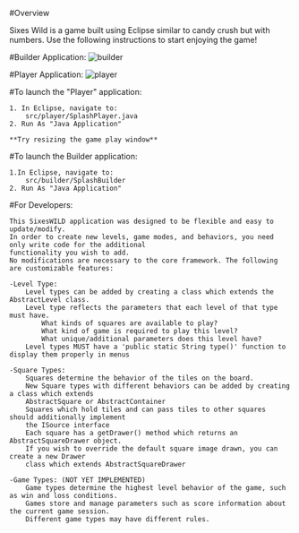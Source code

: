 #Overview

Sixes Wild is a game built using Eclipse similar to candy crush but with numbers. Use the following instructions to start enjoying the game!

#Builder Application:
![builder](https://cloud.githubusercontent.com/assets/15883609/21215395/f5473650-c26e-11e6-9d69-e2b5d7fcfd29.PNG)

#Player Application:
![player](https://cloud.githubusercontent.com/assets/15883609/21215399/f732f882-c26e-11e6-9a11-c912d42755b2.PNG)

#To launch the "Player" application:
	
	1. In Eclipse, navigate to:
		src/player/SplashPlayer.java
	2. Run As "Java Application"
	
	**Try resizing the game play window**
	
#To launch the Builder application:
	
	1.In Eclipse, navigate to:
		src/builder/SplashBuilder
	2. Run As "Java Application"
	
#For Developers:

	This SixesWILD application was designed to be flexible and easy to update/modify.
	In order to create new levels, game modes, and behaviors, you need only write code for the additional
	functionality you wish to add.
	No modifications are necessary to the core framework. The following are customizable features:
	
	-Level Type:
		Level types can be added by creating a class which extends the AbstractLevel class.
		Level type reflects the parameters that each level of that type must have.
			What kinds of squares are available to play?
			What kind of game is required to play this level?
			What unique/additional parameters does this level have?
		Level types MUST have a 'public static String type()' function to display them properly in menus
	
	-Square Types:
		Squares determine the behavior of the tiles on the board. 
		New Square types with different behaviors can be added by creating a class which extends 
		AbstractSquare or AbstractContainer
		Squares which hold tiles and can pass tiles to other squares should additionally implement 
		the ISource interface
		Each square has a getDrawer() method which returns an AbstractSquareDrawer object.
		If you wish to override the default square image drawn, you can create a new Drawer 
		class which extends AbstractSquareDrawer
	
	-Game Types: (NOT YET IMPLEMENTED)
		Game types determine the highest level behavior of the game, such as win and loss conditions.
		Games store and manage parameters such as score information about the current game session.
		Different game types may have different rules.
